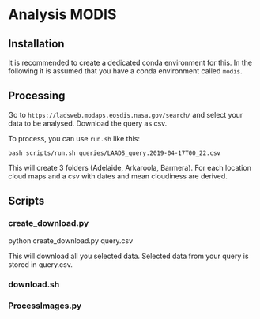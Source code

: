 # Analysis MODIS

## Installation

It is recommended to create a dedicated conda environment for this.
In the following it is assumed that you have a conda environment called `modis`.

## Processing

Go to `https://ladsweb.modaps.eosdis.nasa.gov/search/` and select your data to be analysed. 
Download the query as csv.

To process, you can use `run.sh` like this:

```
bash scripts/run.sh queries/LAADS_query.2019-04-17T00_22.csv
```

This will create 3 folders (Adelaide, Arkaroola, Barmera).
For each location cloud maps and a csv with dates and mean cloudiness are derived.

## Scripts

### create_download.py

python create_download.py query.csv

This will download all you selected data. Selected data from your query is stored in query.csv.

### download.sh


### ProcessImages.py

